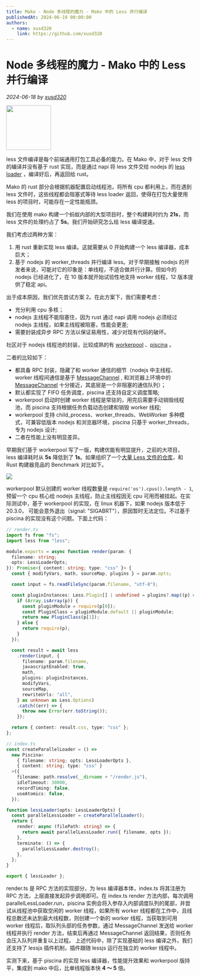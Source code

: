 ```yaml
---
title: Mako - Node 多线程的魔力 - Mako 中的 Less 并行编译
publishedAt: 2024-06-19 00:00:00
authors:
  - name: xusd320
    link: https://github.com/xusd320
---
```


# Node 多线程的魔力 - Mako 中的 Less 并行编译

_2024-06-18 by [xusd320](https://github.com/xusd320)_

<img src="https://img.alicdn.com/imgextra/i4/O1CN01dvFN0j1e2rYBJpJGJ_!!6000000003814-2-tps-2048-2048.png" width="120" height="120" />

less 文件编译是每个前端通用打包工具必备的能力。在 Mako 中，对于 less 文件的编译并没有基于 rust 实现，而是通过 napi 将 less 文件交给 nodejs 的 [less loader](https://lesscss.org/) ，编译好后，再返回给 rust。

Mako 的 rust 部分会根据机器配置启动线程池，将所有 cpu 都利用上，而在遇到 less 文件时，这些线程都会阻塞式等待 less loader 返回，使得在打包大量使用 less 的项目时，可能存在一定性能瓶颈。

我们在使用 mako 构建一个蚂蚁内部的大型项目时，整个构建耗时约为 **21s**，而 less 文件的处理约占了 **5s**。我们开始研究怎么给 less 编译提速。

我们考虑过两种方案：

1. 用 rust 重新实现 less 编译。这就需要从 0 开始构建一个 less 编译器，成本巨大；
2. 基于 nodejs 的 worker_threads 并行编译 less。对于早期接触 nodejs 的开发者来说，可能对它的印象是：单线程，不适合做并行计算。但如今的 nodejs 已经进化了，在 10 版本就开始试验性地支持 worker 线程，12 版本提供了稳定 api。

出于成本原因，我们优先尝试方案 2。在此方案下，我们需要考虑：

- 充分利用 cpu 多核；
- nodejs 主线程不能阻塞住，因为 rust 通过 napi 调用 nodejs 必须经过 nodejs 主线程，如果主线程被阻塞，性能会更差;
- 需要封装成异步 RPC 方法以保证易用性，减少对现有代码的破坏。

社区对于 nodejs 线程池的封装，比较成熟的有 [workerpool](https://www.npmjs.com/package/workerpool) 、[piscina](https://www.npmjs.com/package/piscina) 。

二者的比较如下：

- 都具备 RPC 封装，隐藏了和 worker 通信的细节（nodejs 中主线程、 worker 线程间通信是基于 [MessageChannel](https://nodejs.org/dist/v20.14.0/docs/api/worker_threads.html#class-messagechannel) , 和浏览器上环境中的 [MessageChannel](https://developer.mozilla.org/en-US/docs/Web/API/MessageChannel) 十分接近，其底层是一个非阻塞的通信队列）；
- 默认都实现了 FIFO 任务调度，piscina 还支持自定义调度策略;
- workerpool 启动时创建 worker 线程是常驻的，用完后需要手动销毁线程池，而 piscina 支持根据任务负载动态创建和销毁 worker 线程;
- workerpool 支持 child_process、worker_threads、WebWorker 多种模式，可兼容低版本 nodejs 和浏览器环境，piscina 只基于 worker_threads，专为 nodejs 设计;
- 二者在性能上没有明显差异。

早期我们基于 workerpool 写了一版，构建优能有明显提升，之前的大项目， less 编译耗时从 **5s** 降低到了 **1s**。如果组织了一个[大量 Less 文件的仓库](https://github.com/umijs/benchmark/tree/master/projects/lots-of-less)，和 Rust 构建器竞品的 Benchmark 对比如下。

![](https://res.cloudinary.com/sorrycc/image/upload/v1715149825/blog/him5ls7i.png)

workerpool 默认创建的 worker 线程数量是 `require('os').cpus().length - 1`, 预留一个 cpu 核心给 nodejs 主线程，防止主线程因无 cpu 可用而被挂起。在实际测试中，基于 workerpool 的实现，在 linux 机器下，如果 nodejs 版本低于 20.3.0， 可能会意外退出（signal: "SIGABRT"），原因暂时无法定位。不过基于 piscina 的实现没有这个问题。下面上代码：

```ts
// render.ts
import fs from "fs";
import less from "less";

module.exports = async function render(param: {
  filename: string;
  opts: LessLoaderOpts;
}): Promise<{ content: string; type: "css" }> {
  const { modifyVars, math, sourceMap, plugins } = param.opts;

  const input = fs.readFileSync(param.filename, "utf-8");

  const pluginInstances: Less.Plugin[] | undefined = plugins?.map((p) => {
    if (Array.isArray(p)) {
      const pluginModule = require(p[0]);
      const PluginClass = pluginModule.default || pluginModule;
      return new PluginClass(p[1]);
    } else {
      return require(p);
    }
  });

  const result = await less
    .render(input, {
      filename: param.filename,
      javascriptEnabled: true,
      math,
      plugins: pluginInstances,
      modifyVars,
      sourceMap,
      rewriteUrls: "all",
    } as unknown as Less.Options)
    .catch((err) => {
      throw new Error(err.toString());
    });

  return { content: result.css, type: "css" };
};
```

```ts
// index.ts
const createParallelLoader = () =>
  new Piscina<
    { filename: string; opts: LessLoaderOpts },
    { content: string; type: "css" }
  >({
    filename: path.resolve(__dirname + "/render.js"),
    idleTimeout: 30000,
    recordTiming: false,
    useAtomics: false,
  });

function lessLoader(opts: LessLoaderOpts) {
  const parallelLessLoader = createParallelLoader();
  return {
    render: async (filePath: string) => {
      return await parallelLessLoader.run({ filename, opts });
    },
    terminate: () => {
      parallelLessLoader.destroy();
    },
  };
}

export { lessLoader };
```

render.ts 是 RPC 方法的实现部分，为 less 编译器本体，index.ts 将其注册为 RPC 方法，上层直接发起异步调用即可。在 index.ts render 方法内部，每次调用 parallelLessLoader.run，piscina 实例会将入参存入内部调度队列的尾部，并尝试从线程池中获取空闲的 worker 线程，如果所有 worker 线程都在工作中，且线程总数还未达到最大线程数，则创建一个新的 worker 线程，当获取到可用 worker 线程后，取队列头部的任务参数，通过 MessageChannel 发送给 worker 线程并执行 render 方法，结束后再通过 MessageChannel 返回结果，否则任务会压入队列并重复以上过程。 上述代码中，除了实现基础的 less 编译之外，我们还支持了 lessjs 插件机制，插件跟随 lessjs 运行在独立的 worker 线程中。

实测下来，基于 piscina 的实现 less 编译器，性能提升效果和 workerpool 版持平，集成到 mako 中后，比单线程版本快 **4 ～ 5** 倍。
